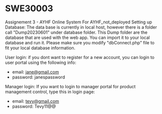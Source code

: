 # SWE30003
 Assignement 3 - AYHF Online System
For AYHF_not_deployed
Setting up Database:
The data base is currently in local host, however there is a folder call "Dump20230601" under database folder. This Dump folder are the database that are used with the web app. You can import it to your local database and run it. Please make sure you modify "dbConnect.php" file to fit your local database information.

User login: 
if you dont want to register for a new account, you can login to user portal using the following info:
- email: jane@gmail.com
- password: janespassword

Manager login:
If you want to login to manager portal for product management control, type this in login page:
- email: tevy@gmail.com
- password: Tevy11@$@$
